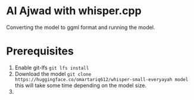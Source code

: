 # Al Ajwad with whisper.cpp

Converting the model to ggml format and running the model.

# Prerequisites

1. Enable git-lfs `git lfs install`
2. Download the model `git clone https://huggingface.co/omartariq612/whisper-small-everyayah model` this will take some time depending on the model size.
3.
